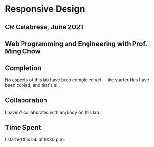 # Responsive Design

## CR Calabrese, June 2021
## Web Programming and Engineering with Prof. Ming Chow

## Completion
No aspects of this lab have been completed yet -- the starter files have been copied, and that's all.

## Collaboration
I haven't collaborated with anybody on this lab.

## Time Spent
I started this lab at 10:30 p.m.

